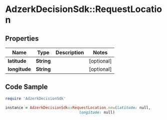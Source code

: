 # AdzerkDecisionSdk::RequestLocation

## Properties

Name | Type | Description | Notes
------------ | ------------- | ------------- | -------------
**latitude** | **String** |  | [optional] 
**longitude** | **String** |  | [optional] 

## Code Sample

```ruby
require 'AdzerkDecisionSdk'

instance = AdzerkDecisionSdk::RequestLocation.new(latitude: null,
                                 longitude: null)
```



